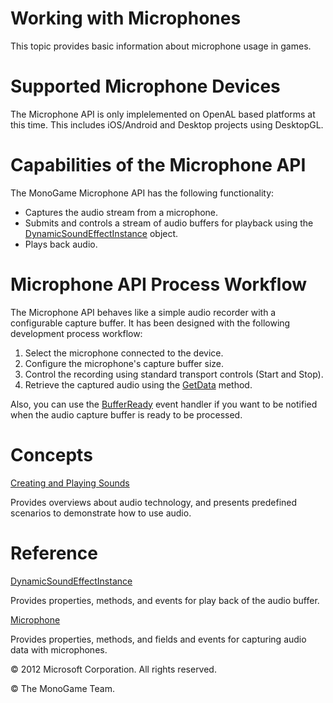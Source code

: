 ﻿

# Working with Microphones

This topic provides basic information about microphone usage in games.

# Supported Microphone Devices

The Microphone API is only implelemented on OpenAL based platforms at this time. This includes iOS/Android and Desktop projects using DesktopGL.

# Capabilities of the Microphone API

The MonoGame Microphone API has the following functionality:

*   Captures the audio stream from a microphone.
*   Submits and controls a stream of audio buffers for playback using the [DynamicSoundEffectInstance](T_MXFA_DynamicSoundEffectInstance.md) object.
*   Plays back audio.

# Microphone API Process Workflow

The Microphone API behaves like a simple audio recorder with a configurable capture buffer. It has been designed with the following development process workflow:

1.  Select the microphone connected to the device.
2.  Configure the microphone's capture buffer size.
3.  Control the recording using standard transport controls (Start and Stop).
4.  Retrieve the captured audio using the [GetData](O_M_MXFA_Microphone_GetData.md) method.

Also, you can use the [BufferReady](E_MXFA_Microphone_BufferReady.md) event handler if you want to be notified when the audio capture buffer is ready to be processed.

# Concepts

[Creating and Playing Sounds](Audio.md)

Provides overviews about audio technology, and presents predefined scenarios to demonstrate how to use audio.

# Reference

[DynamicSoundEffectInstance](T_MXFA_DynamicSoundEffectInstance.md)

Provides properties, methods, and events for play back of the audio buffer.

[Microphone](T_MXFA_Microphone.md)

Provides properties, methods, and fields and events for capturing audio data with microphones.

© 2012 Microsoft Corporation. All rights reserved.

© The MonoGame Team.
